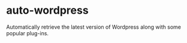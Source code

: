 auto-wordpress
==============

Automatically retrieve the latest version of Wordpress along with some popular plug-ins.